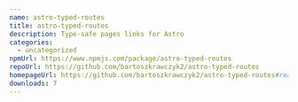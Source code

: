 ```yaml
---
name: astro-typed-routes
title: astro-typed-routes
description: Type-safe pages links for Astro
categories:
  - uncategorized
npmUrl: https://www.npmjs.com/package/astro-typed-routes
repoUrl: https://github.com/bartoszkrawczyk2/astro-typed-routes
homepageUrl: https://github.com/bartoszkrawczyk2/astro-typed-routes#readme
downloads: 7
---
```


